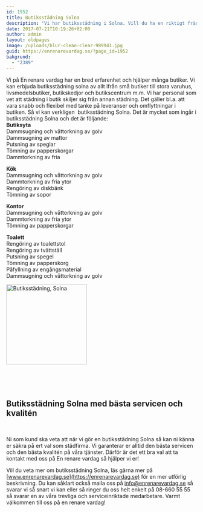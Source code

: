 ```yaml
---
id: 1952
title: Butiksstädning Solna
description: "Vi har butiksstädning i Solna. Vill du ha en riktigt fräsch butik? Det är ju så klart du vill ha det! Det är ju väldigt viktigt att butiken ser bra ut så att kunderna trivs och kommer tillbaka."
date: 2017-07-21T10:19:26+02:00
author: admin
layout: oldpages
image: /uploads/blur-clean-clear-989941.jpg
guid: https://enrenarevardag.se/?page_id=1952
bakgrund:
  - "2389"
---
```

Vi på En renare vardag har en bred erfarenhet och hjälper många butiker. Vi kan erbjuda butiksstädning solna av allt ifrån små butiker till stora varuhus, livsmedelsbutiker, butikskedjor och butikscentrum m.m. Vi har personal som vet att städning i butik skiljer sig från annan städning. Det gäller bl.a. att vara snabb och flexibel med tanke på leveranser och omflyttningar i butiken. Så vi kan verkligen  butiksstädning Solna. Det är mycket som ingår i butiksstädning Solna och det är följande:  
**Butiksyta**  
Dammsugning och våttorkning av golv  
Dammsugning av mattor  
Putsning av speglar  
Tömning av papperskorgar  
Dammtorkning av fria

**Kök**  
Dammsugning och våttorkning av golv  
Dammtorkning av fria ytor  
Rengöring av diskbänk  
Tömning av sopor

**Kontor**  
Dammsugning och våttorkning av golv  
Dammtorkning av fria ytor  
Tömning av papperskorgar

**Toalett**  
Rengöring av toalettstol  
Rengöring av tvättställ  
Putsning av spegel  
Tömning av papperskorg  
Påfyllning av engångsmaterial  
Dammsugning och våttorkning av golv

[<img class=" wp-image-1959 aligncenter" src="https://enrenarevardag.se/wp-content/uploads/2017/07/Flyttstädning-Stockholm-Solna.png" alt="Butiksstädning, Solna" width="213" height="212" srcset="https://enrenarevardag.se/wp-content/uploads/2017/07/Flyttstädning-Stockholm-Solna.png 151w, https://enrenarevardag.se/wp-content/uploads/2017/07/Flyttstädning-Stockholm-Solna-150x150.png 150w, https://enrenarevardag.se/wp-content/uploads/2017/07/Flyttstädning-Stockholm-Solna-125x125.png 125w" sizes="(max-width: 213px) 100vw, 213px" />](https://enrenarevardag.se/foretag/butikstadning/) 

&nbsp;

&nbsp;

## **Butiksstädning Solna med bästa servicen och kvalitén**

&nbsp;

Ni som kund ska veta att när vi gör en butiksstädning Solna så kan ni känna er säkra på ert val som städfirma. Vi garanterar er alltid den bästa servicen och den bästa kvalitén på våra tjänster. Därför är det ett bra val att ta kontakt med oss på En renare vardag så hjälper vi er!

Vill du veta mer om butiksstädning Solna, läs gärna mer på [www.enrenarevardag.se](https://enrenarevardag.se) för en mer utförlig beskrivning. Du kan såklart också maila oss på <info@enrenarevardag.se> så svarar vi så snart vi kan eller så ringer du oss helt enkelt på 08-660 55 55 så svarar en av våra trevliga och serviceinriktade medarbetare. Varmt välkommen till oss på en renare vardag!